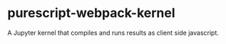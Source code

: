# purescript-webpack-kernel
A Jupyter kernel that compiles and runs results as client side javascript.
